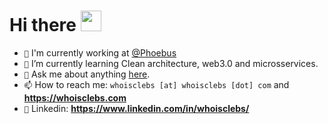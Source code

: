 # Hi there <img src="https://github.com/TheDudeThatCode/TheDudeThatCode/blob/master/Assets/Hi.gif" width="33px">



- `🔭` I'm currently working at <a href="https://www.phoebus.com.br/">@Phoebus</a>
- `🌱` I’m currently learning Clean architecture, web3.0 and microsservices. 
- `💬` Ask me about anything [here](https://github.com/whoisclebs/whoisclebs/discussions).
- `📫` How to reach me: `whoisclebs [at] whoisclebs [dot] com` and **https://whoisclebs.com**
- `📎` Linkedin: **https://www.linkedin.com/in/whoisclebs/**



